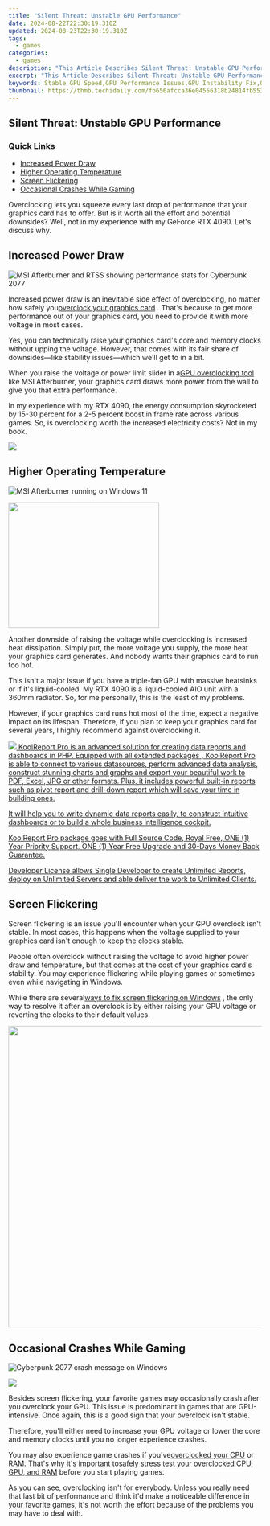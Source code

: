 ```yaml
---
title: "Silent Threat: Unstable GPU Performance"
date: 2024-08-22T22:30:19.310Z
updated: 2024-08-23T22:30:19.310Z
tags:
  - games
categories:
  - games
description: "This Article Describes Silent Threat: Unstable GPU Performance"
excerpt: "This Article Describes Silent Threat: Unstable GPU Performance"
keywords: Stable GPU Speed,GPU Performance Issues,GPU Instability Fix,Optimal GPU Use,Enhancing GPU Efficiency,Secure GPU Functioning,Improve GPU Reliability
thumbnail: https://thmb.techidaily.com/fb656afcca36e04556318b24814fb553c32e021b58e5e7b1eb34d691269dedb8.jpg
---
```


## Silent Threat: Unstable GPU Performance

### Quick Links

* [Increased Power Draw](#increased-power-draw)
* [Higher Operating Temperature](#higher-operating-temperature)
* [Screen Flickering](#screen-flickering)
* [Occasional Crashes While Gaming](#occasional-crashes-while-gaming)

 Overclocking lets you squeeze every last drop of performance that your graphics card has to offer. But is it worth all the effort and potential downsides? Well, not in my experience with my GeForce RTX 4090\. Let's discuss why.

## Increased Power Draw

![MSI Afterburner and RTSS showing performance stats for Cyberpunk 2077](https://static1.makeuseofimages.com/wordpress/wp-content/uploads/2024/04/msi-afterburner-and-rtss-showing-performance-stats-for-cyberpunk-2077.png)

 Increased power draw is an inevitable side effect of overclocking, no matter how safely you[overclock your graphics card](https://www.makeuseof.com/tag/safely-overclock-gpu-gain-fps/) . That's because to get more performance out of your graphics card, you need to provide it with more voltage in most cases.

 Yes, you can technically raise your graphics card's core and memory clocks without upping the voltage. However, that comes with its fair share of downsides—like stability issues—which we'll get to in a bit.

 When you raise the voltage or power limit slider in a[GPU overclocking tool](https://www.makeuseof.com/best-gpu-overclocking-tools/) like MSI Afterburner, your graphics card draws more power from the wall to give you that extra performance.

 In my experience with my RTX 4090, the energy consumption skyrocketed by 15-30 percent for a 2-5 percent boost in frame rate across various games. So, is overclocking worth the increased electricity costs? Not in my book.

<!-- affiliate ads begin -->
<a href="https://store.massmailsoftware.com/order/checkout.php?PRODS=1095219&QTY=1&AFFILIATE=108875&CART=1"><img src="https://secure.avangate.com/images/merchant/dc87c13749315c7217cdc4ac692e704c/banera_for_partners-20_%281%29.jpg" border="0"></a>
<!-- affiliate ads end -->
## Higher Operating Temperature

![MSI Afterburner running on Windows 11](https://static1.makeuseofimages.com/wordpress/wp-content/uploads/2024/04/msi-afterburner-running-on-windows-11.png)

<!-- affiliate ads begin -->
<a href="https://caperobbin.sjv.io/c/5597632/2006123/18460" target="_top" id="2006123"><img src="//a.impactradius-go.com/display-ad/18460-2006123" border="0" alt="" width="300" height="250"/></a><img height="0" width="0" src="https://imp.pxf.io/i/5597632/2006123/18460" style="position:absolute;visibility:hidden;" border="0" />
<!-- affiliate ads end -->
 Another downside of raising the voltage while overclocking is increased heat dissipation. Simply put, the more voltage you supply, the more heat your graphics card generates. And nobody wants their graphics card to run too hot.

 This isn't a major issue if you have a triple-fan GPU with massive heatsinks or if it's liquid-cooled. My RTX 4090 is a liquid-cooled AIO unit with a 360mm radiator. So, for me personally, this is the least of my problems.

 However, if your graphics card runs hot most of the time, expect a negative impact on its lifespan. Therefore, if you plan to keep your graphics card for several years, I highly recommend against overclocking it.

<!-- affiliate ads begin -->
<a href="https://secure.2checkout.com/order/checkout.php?PRODS=4737285&QTY=1&AFFILIATE=108875&CART=1"><img src="https://secure.avangate.com/images/merchant/b2f83c409ce63012229fb9cd465bdcfe/products/copy_reporting_system.png" border="0">  KoolReport Pro  is an advanced solution for creating data reports and dashboards in PHP. Equipped with all  extended packages , KoolReport Pro is able to connect to various datasources, perform advanced data analysis, construct stunning charts and graphs and export your beautiful work to PDF, Excel, JPG or other formats. Plus, it includes powerful built-in reports such as pivot report and drill-down report which will save your time in building ones. 

 It will help you to write dynamic data reports easily, to construct intuitive dashboards or to build a whole business intelligence cockpit. 

  KoolReport Pro  package goes with Full Source Code, Royal Free, ONE (1) Year Priority Support, ONE (1) Year Free Upgrade and 30-Days Money Back Guarantee. 

  Developer License  allows  Single Developer  to create Unlimited Reports, deploy on Unlimited Servers and able deliver the work to Unlimited Clients. </a>
<!-- affiliate ads end -->
## Screen Flickering

 Screen flickering is an issue you'll encounter when your GPU overclock isn't stable. In most cases, this happens when the voltage supplied to your graphics card isn't enough to keep the clocks stable.

 People often overclock without raising the voltage to avoid higher power draw and temperature, but that comes at the cost of your graphics card's stability. You may experience flickering while playing games or sometimes even while navigating in Windows.

 While there are several[ways to fix screen flickering on Windows](https://www.makeuseof.com/tag/fix-windows-10-screen-flashing-problem/) , the only way to resolve it after an overclock is by either raising your GPU voltage or reverting the clocks to their default values.

<!-- affiliate ads begin -->
<a href="https://unicoeye.pxf.io/c/5597632/2084399/18498" target="_top" id="2084399"><img src="//a.impactradius-go.com/display-ad/18498-2084399" border="0" alt="" width="1125" height="600"/></a><img height="0" width="0" src="https://imp.pxf.io/i/5597632/2084399/18498" style="position:absolute;visibility:hidden;" border="0" />
<!-- affiliate ads end -->
## Occasional Crashes While Gaming

![Cyberpunk 2077 crash message on Windows](https://static1.makeuseofimages.com/wordpress/wp-content/uploads/2024/04/cyberpunk-2077-crash-message-on-windows.png)

<!-- affiliate ads begin -->
<a href="https://estore.winxdvd.com/order/checkout.php?PRODS=12653808&QTY=1&AFFILIATE=108875&CART=1"><img src="https://www.winxdvd.com/affiliate/new-banner/wt-500x500.jpg" border="0"></a>
<!-- affiliate ads end -->
 Besides screen flickering, your favorite games may occasionally crash after you overclock your GPU. This issue is predominant in games that are GPU-intensive. Once again, this is a good sign that your overclock isn't stable.

 Therefore, you'll either need to increase your GPU voltage or lower the core and memory clocks until you no longer experience crashes.

 You may also experience game crashes if you've[overclocked your CPU](https://www.makeuseof.com/how-to-overclock-cpu/) or RAM. That's why it's important to[safely stress test your overclocked CPU, GPU, and RAM](https://www.makeuseof.com/tag/safely-stress-test-overclocked-cpu-gpu-ram/) before you start playing games.

 As you can see, overclocking isn't for everybody. Unless you really need that last bit of performance and think it'd make a noticeable difference in your favorite games, it's not worth the effort because of the problems you may have to deal with.


<ins class="adsbygoogle"
     style="display:block"
     data-ad-format="autorelaxed"
     data-ad-client="ca-pub-7571918770474297"
     data-ad-slot="1223367746"></ins>



<ins class="adsbygoogle"
     style="display:block"
     data-ad-client="ca-pub-7571918770474297"
     data-ad-slot="8358498916"
     data-ad-format="auto"
     data-full-width-responsive="true"></ins>


